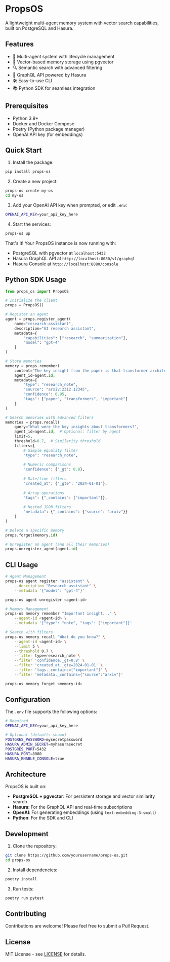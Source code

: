 # PropsOS

A lightweight multi-agent memory system with vector search capabilities, built on PostgreSQL and Hasura.

## Features

- 🤖 Multi-agent system with lifecycle management
- 🧠 Vector-based memory storage using pgvector
- 🔍 Semantic search with advanced filtering
- 🚀 GraphQL API powered by Hasura
- 🛠️ Easy-to-use CLI
- 📚 Python SDK for seamless integration

## Prerequisites

- Python 3.9+
- Docker and Docker Compose
- Poetry (Python package manager)
- OpenAI API key (for embeddings)

## Quick Start

1. Install the package:
```bash
pip install props-os
```

2. Create a new project:
```bash
props-os create my-os
cd my-os
```

3. Add your OpenAI API key when prompted, or edit `.env`:
```bash
OPENAI_API_KEY=your_api_key_here
```

4. Start the services:
```bash
props-os up
```

That's it! Your PropsOS instance is now running with:
- PostgreSQL with pgvector at `localhost:5432`
- Hasura GraphQL API at `http://localhost:8080/v1/graphql`
- Hasura Console at `http://localhost:8080/console`

## Python SDK Usage

```python
from props_os import PropsOS

# Initialize the client
props = PropsOS()

# Register an agent
agent = props.register_agent(
    name="research-assistant",
    description="AI research assistant",
    metadata={
        "capabilities": ["research", "summarization"],
        "model": "gpt-4"
    }
)

# Store memories
memory = props.remember(
    content="The key insight from the paper is that transformer architectures...",
    agent_id=agent.id,
    metadata={
        "type": "research_note",
        "source": "arxiv:2312.12345",
        "confidence": 0.95,
        "tags": ["paper", "transformers", "important"]
    }
)

# Search memories with advanced filters
memories = props.recall(
    query="What were the key insights about transformers?",
    agent_id=agent.id,  # Optional: filter by agent
    limit=5,
    threshold=0.7,  # Similarity threshold
    filters={
        # Simple equality filter
        "type": "research_note",
        
        # Numeric comparisons
        "confidence": {"_gt": 0.8},
        
        # Date/time filters
        "created_at": {"_gte": "2024-01-01"},
        
        # Array operations
        "tags": {"_contains": ["important"]},
        
        # Nested JSON filters
        "metadata": {"_contains": {"source": "arxiv"}}
    }
)

# Delete a specific memory
props.forget(memory.id)

# Unregister an agent (and all their memories)
props.unregister_agent(agent.id)
```

## CLI Usage

```bash
# Agent Management
props-os agent register "assistant" \
    --description "Research assistant" \
    --metadata '{"model": "gpt-4"}'

props-os agent unregister <agent-id>

# Memory Management
props-os memory remember "Important insight..." \
    --agent-id <agent-id> \
    --metadata '{"type": "note", "tags": ["important"]}'

# Search with filters
props-os memory recall "What do you know?" \
    --agent-id <agent-id> \
    --limit 5 \
    --threshold 0.7 \
    --filter type=research_note \
    --filter 'confidence._gt=0.8' \
    --filter 'created_at._gte=2024-01-01' \
    --filter 'tags._contains=["important"]' \
    --filter 'metadata._contains={"source":"arxiv"}'

props-os memory forget <memory-id>
```

## Configuration

The `.env` file supports the following options:

```bash
# Required
OPENAI_API_KEY=your_api_key_here

# Optional (defaults shown)
POSTGRES_PASSWORD=mysecretpassword
HASURA_ADMIN_SECRET=myhasurasecret
POSTGRES_PORT=5432
HASURA_PORT=8080
HASURA_ENABLE_CONSOLE=true
```

## Architecture

PropsOS is built on:
- **PostgreSQL + pgvector**: For persistent storage and vector similarity search
- **Hasura**: For the GraphQL API and real-time subscriptions
- **OpenAI**: For generating embeddings (using `text-embedding-3-small`)
- **Python**: For the SDK and CLI

## Development

1. Clone the repository:
```bash
git clone https://github.com/yourusername/props-os.git
cd props-os
```

2. Install dependencies:
```bash
poetry install
```

3. Run tests:
```bash
poetry run pytest
```

## Contributing

Contributions are welcome! Please feel free to submit a Pull Request.

## License

MIT License - see [LICENSE](LICENSE) for details. 